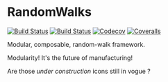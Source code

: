 # RandomWalks

[![Build Status](https://travis-ci.com/jlapeyre/RandomWalks.jl.svg?branch=master)](https://travis-ci.com/jlapeyre/RandomWalks.jl)
[![Build Status](https://ci.appveyor.com/api/projects/status/github/jlapeyre/RandomWalks.jl?svg=true)](https://ci.appveyor.com/project/jlapeyre/RandomWalks-jl)
[![Codecov](https://codecov.io/gh/jlapeyre/RandomWalks.jl/branch/master/graph/badge.svg)](https://codecov.io/gh/jlapeyre/RandomWalks.jl)
[![Coveralls](https://coveralls.io/repos/github/jlapeyre/RandomWalks.jl/badge.svg?branch=master)](https://coveralls.io/github/jlapeyre/RandomWalks.jl?branch=master)

Modular, composable, random-walk framework.

Modularity! It's the future of manufacturing!

Are those *under construction* icons still in vogue ?



